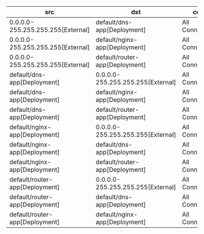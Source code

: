 | src | dst | conn |
|-----|-----|------|
| 0.0.0.0-255.255.255.255[External] | default/dns-app[Deployment] | All Connections |
| 0.0.0.0-255.255.255.255[External] | default/nginx-app[Deployment] | All Connections |
| 0.0.0.0-255.255.255.255[External] | default/router-app[Deployment] | All Connections |
| default/dns-app[Deployment] | 0.0.0.0-255.255.255.255[External] | All Connections |
| default/dns-app[Deployment] | default/nginx-app[Deployment] | All Connections |
| default/dns-app[Deployment] | default/router-app[Deployment] | All Connections |
| default/nginx-app[Deployment] | 0.0.0.0-255.255.255.255[External] | All Connections |
| default/nginx-app[Deployment] | default/dns-app[Deployment] | All Connections |
| default/nginx-app[Deployment] | default/router-app[Deployment] | All Connections |
| default/router-app[Deployment] | 0.0.0.0-255.255.255.255[External] | All Connections |
| default/router-app[Deployment] | default/dns-app[Deployment] | All Connections |
| default/router-app[Deployment] | default/nginx-app[Deployment] | All Connections |
